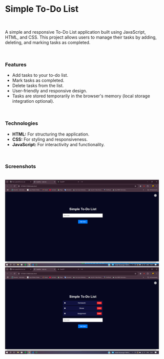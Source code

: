 <h1>Simple To-Do List</h1>
<br>
<p>A simple and responsive To-Do List application built using JavaScript, HTML, and CSS. This project allows users to manage their tasks by adding, deleting, and marking tasks as completed.</p>
<br>
<h3>Features</h3>
<ul>
<li>Add tasks to your to-do list.</li>

<li>Mark tasks as completed.</li>

<li>Delete tasks from the list.</li>

<li>User-friendly and responsive design.</li>

<li>Tasks are stored temporarily in the browser's memory (local storage integration optional).</li>
</ul>
<br>
<h3>Technologies</h3>
<ul>
<li><b>HTML:</b> For structuring the application.</li>

<li><b>CSS:</b> For styling and responsiveness.</li>

<li><b>JavaScript:</b> For interactivity and functionality.</li>
</ul>
<br>
<h3>Screenshots</h3>
<br>
<img src="Screenshot (265).png">
<br>
<img src="Screenshot (266).png">

